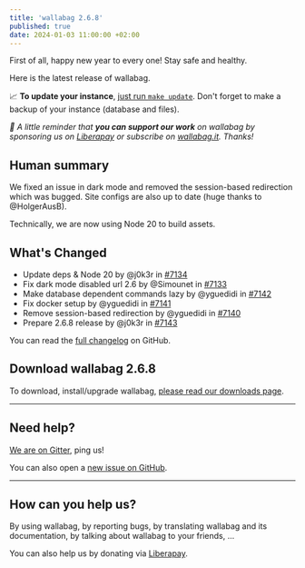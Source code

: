 ```yaml
---
title: 'wallabag 2.6.8'
published: true
date: 2024-01-03 11:00:00 +02:00
---
```


First of all, happy new year to every one! Stay safe and healthy.

Here is the latest release of wallabag.

📈  **To update your instance**, [just run `make update`](https://doc.wallabag.org/en/admin/upgrade.html).
Don't forget to make a backup of your instance (database and files).

_🤝  A little reminder that **you can support our work** on wallabag by sponsoring us on [Liberapay](https://liberapay.com/wallabag) or subscribe on [wallabag.it](https://www.wallabag.it/en). Thanks!_

## Human summary
We fixed an issue in dark mode and removed the session-based redirection which was bugged. Site configs are also up to date (huge thanks to @HolgerAusB).

Technically, we are now using Node 20 to build assets.

## What's Changed
* Update deps & Node 20 by @j0k3r in [#7134](https://github.com/wallabag/wallabag/pull/7134)
* Fix dark mode disabled url 2.6 by @Simounet in [#7133](https://github.com/wallabag/wallabag/pull/7133)
* Make database dependent commands lazy by @yguedidi in [#7142](https://github.com/wallabag/wallabag/pull/7142)
* Fix docker setup by @yguedidi in [#7141](https://github.com/wallabag/wallabag/pull/7141)
* Remove session-based redirection by @yguedidi in [#7140](https://github.com/wallabag/wallabag/pull/7140)
* Prepare 2.6.8 release by @j0k3r in [#7143](https://github.com/wallabag/wallabag/pull/7143)

You can read the [full changelog](https://github.com/wallabag/wallabag/compare/2.6.7...2.6.8) on GitHub.

## Download wallabag 2.6.8

To download, install/upgrade wallabag, [please read our downloads page](https://doc.wallabag.org/en/admin/installation/installation.html).

<hr />

## Need help?

[We are on Gitter](https://gitter.im/wallabag/wallabag), ping us!

You can also open a [new issue on GitHub](https://github.com/wallabag/wallabag/issues/new/choose).

<hr />

## How can you help us?

By using wallabag, by reporting bugs, by translating wallabag and its documentation, by talking about wallabag to your friends, ...

You can also help us by donating via [Liberapay](https://liberapay.com/wallabag/).
